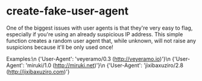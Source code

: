 # create-fake-user-agent

One of the biggest issues with user agents is that they're very easy to flag, especially if you're using an already suspicious IP address. This simple function creates a random user agent that, while unknown, will not raise any suspicions because it'll be only used once!

Examples:\n
{'User-Agent': 'veyeramo/0.3 (http://veyeramo.io)'}\n
{'User-Agent': 'miruki/1.0 (http://miruki.net)'}\n
{'User-Agent': 'jixibaxuziro/2.8 (http://jixibaxuziro.com)'}

